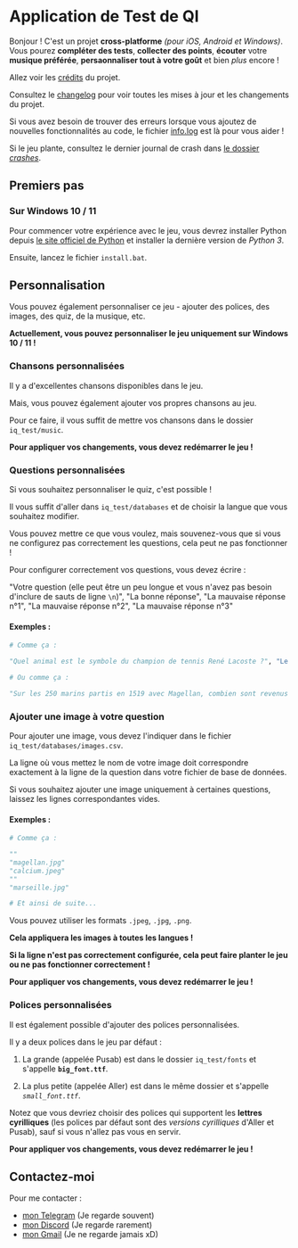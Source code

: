 # Application de Test de QI

Bonjour ! C'est un projet **cross-platforme** *(pour iOS, Android et Windows)*. Vous pourez **compléter des tests**, **collecter des points**, **écouter** votre **musique préférée**, **persaonnaliser tout à votre goût** et bien *plus* encore !

Allez voir les [crédits](markdown/credits.md) du projet.

Consultez le [changelog](markdown/changelog.md) pour voir toutes les mises à jour et les changements du projet.

Si vous avez besoin de trouver des erreurs lorsque vous ajoutez de nouvelles fonctionnalités au code, le fichier [info.log](info.log) est là pour vous aider !

Si le jeu plante, consultez le dernier journal de crash dans [le dossier *crashes*](crashes/).

## Premiers pas

### Sur Windows 10 / 11

Pour commencer votre expérience avec le jeu, vous devrez installer Python depuis [le site officiel de Python](https://python.org/downloads) et installer la dernière version de *Python 3*.

Ensuite, lancez le fichier `install.bat`.

## Personnalisation

Vous pouvez également personnaliser ce jeu - ajouter des polices, des images, des quiz, de la musique, etc.

**Actuellement, vous pouvez personnaliser le jeu uniquement sur Windows 10 / 11 !**

### Chansons personnalisées

Il y a d'excellentes chansons disponibles dans le jeu.

Mais, vous pouvez également ajouter vos propres chansons au jeu.

Pour ce faire, il vous suffit de mettre vos chansons dans le dossier `iq_test/music`.

**Pour appliquer vos changements, vous devez redémarrer le jeu !**

### Questions personnalisées

Si vous souhaitez personnaliser le quiz, c'est possible !

Il vous suffit d'aller dans `iq_test/databases` et de choisir la langue que vous souhaitez modifier.

Vous pouvez mettre ce que vous voulez, mais souvenez-vous que si vous ne configurez pas correctement les questions, cela peut ne pas fonctionner !

Pour configurer correctement vos questions, vous devez écrire :

"Votre question (elle peut être un peu longue et vous n'avez pas besoin d'inclure de sauts de ligne `\n`)", "La bonne réponse", "La mauvaise réponse n°1", "La mauvaise réponse n°2", "La mauvaise réponse n°3"

#### **Exemples :**

```python
# Comme ça :

"Quel animal est le symbole du champion de tennis René Lacoste ?", "Le crocodile", "Le panda", "Le jaguar", "Le puma"

# Ou comme ça :

"Sur les 250 marins partis en 1519 avec Magellan, combien sont revenus à Séville 3 ans plus tard ?", "18", "115", "249", "60"
```

### Ajouter une image à votre question

Pour ajouter une image, vous devez l'indiquer dans le fichier `iq_test/databases/images.csv`.

La ligne où vous mettez le nom de votre image doit correspondre exactement à la ligne de la question dans votre fichier de base de données.

Si vous souhaitez ajouter une image uniquement à certaines questions, laissez les lignes correspondantes vides.

#### **Exemples :**

```python
# Comme ça :

""
"magellan.jpg"
"calcium.jpeg"
""
"marseille.jpg"

# Et ainsi de suite...
```

Vous pouvez utiliser les formats `.jpeg`, `.jpg`, `.png`.

**Cela appliquera les images à toutes les langues !**

**Si la ligne n'est pas correctement configurée, cela peut faire planter le jeu ou ne pas fonctionner correctement !**

**Pour appliquer vos changements, vous devez redémarrer le jeu !**

### Polices personnalisées

Il est également possible d'ajouter des polices personnalisées.

Il y a deux polices dans le jeu par défaut :

1. La grande (appelée Pusab) est dans le dossier `iq_test/fonts` et s'appelle **`big_font.ttf`**.

2. La plus petite (appelée Aller) est dans le même dossier et s'appelle *`small_font.ttf`*.

Notez que vous devriez choisir des polices qui supportent les **lettres cyrilliques** (les polices par défaut sont des *versions cyrilliques* d'Aller et Pusab), sauf si vous n'allez pas vous en servir.

**Pour appliquer vos changements, vous devez redémarrer le jeu !**

## Contactez-moi

Pour me contacter :
* [mon Telegram](https://t.me/gild56) (Je regarde souvent)
* [mon Discord](https://discord.com/users/gild56) (Je regarde rarement)
* [mon Gmail](mailto:gild56gmd@gmail.com) (Je ne regarde jamais xD)
